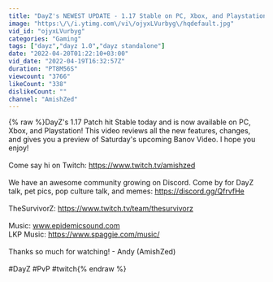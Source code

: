 ```yaml
---
title: "DayZ's NEWEST UPDATE - 1.17 Stable on PC, Xbox, and Playstation"
image: "https:\/\/i.ytimg.com\/vi\/ojyxLVurbyg\/hqdefault.jpg"
vid_id: "ojyxLVurbyg"
categories: "Gaming"
tags: ["dayz","dayz 1.0","dayz standalone"]
date: "2022-04-20T01:22:10+03:00"
vid_date: "2022-04-19T16:32:57Z"
duration: "PT8M56S"
viewcount: "3766"
likeCount: "338"
dislikeCount: ""
channel: "AmishZed"
---
```

{% raw %}DayZ's 1.17 Patch hit Stable today and is now available on PC, Xbox, and Playstation! This video reviews all the new features, changes, and gives you a preview of Saturday's upcoming Banov Video. I hope you enjoy!<br /><br />Come say hi on Twitch: <a rel="nofollow" target="blank" href="https://www.twitch.tv/amishzed">https://www.twitch.tv/amishzed</a> <br /><br />We have an awesome community growing on Discord. Come by for DayZ talk, pet pics, pop culture talk, and memes: <a rel="nofollow" target="blank" href="https://discord.gg/QfrvfHe">https://discord.gg/QfrvfHe</a><br /><br />TheSurvivorZ: <a rel="nofollow" target="blank" href="https://www.twitch.tv/team/thesurvivorz">https://www.twitch.tv/team/thesurvivorz</a> <br /><br />Music: www.epidemicsound.com<br />LKP Music: <a rel="nofollow" target="blank" href="https://www.spaggie.com/music/">https://www.spaggie.com/music/</a><br /><br />Thanks so much for watching! - Andy (AmishZed)<br /><br />#DayZ #PvP #twitch{% endraw %}
